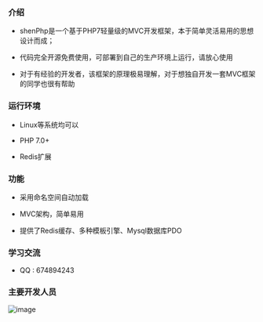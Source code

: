 ### 介绍

- shenPhp是一个基于PHP7轻量级的MVC开发框架，本于简单灵活易用的思想设计而成；

- 代码完全开源免费使用，可部署到自己的生产环境上运行，请放心使用

- 对于有经验的开发者，该框架的原理极易理解，对于想独自开发一套MVC框架的同学也很有帮助


### 运行环境

- Linux等系统均可以

- PHP 7.0+

- Redis扩展


### 功能

- 采用命名空间自动加载

- MVC架构，简单易用

- 提供了Redis缓存、多种模板引擎、Mysql数据库PDO

### 学习交流

- QQ : 674894243
 
### 主要开发人员

![image](https://avatars1.githubusercontent.com/u/40852310?s=96&v=4)